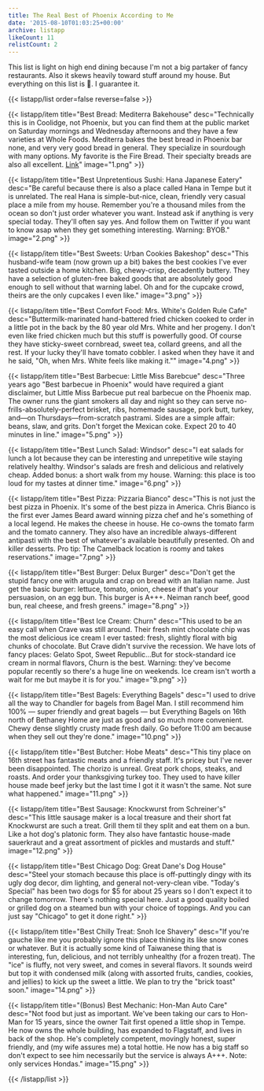 ```yaml
---
title: The Real Best of Phoenix According to Me
date: '2015-08-10T01:03:25+00:00'
archive: listapp
likeCount: 11
relistCount: 2
---
```


This list is light on high end dining because I'm not a big partaker of fancy restaurants. Also it skews heavily toward stuff around my house. But everything on this list is 💯. I guarantee it.

<!--more-->

{{< listapp/list order=false reverse=false >}}

   {{< listapp/item title="Best Bread: Mediterra Bakehouse"
      desc="Technically this is in Coolidge, not Phoenix, but you can find them at the public market on Saturday mornings and Wednesday afternoons and they have a few varieties at Whole Foods. Mediterra bakes the best bread in Phoenix bar none, and very very good bread in general. They specialize in sourdough with many options. My favorite is the Fire Bread. Their specialty breads are also all excellent. [Link](http://bit.ly/1ICL1jj)"
      image="1.png" >}}

   {{< listapp/item title="Best Unpretentious Sushi: Hana Japanese Eatery"
      desc="Be careful because there is also a place called Hana in Tempe but it is unrelated. The real Hana is simple-but-nice, clean, friendly very casual place a mile from my house. Remember you're a thousand miles from the ocean so don't just order whatever you want. Instead ask if anything is very special today. They'll often say yes. And follow them on Twitter if you want to know asap when they get something interesting. Warning: BYOB."
      image="2.png" >}}

   {{< listapp/item title="Best Sweets: Urban Cookies Bakeshop"
      desc="This husband-wife team (now grown up a bit) bakes the best cookies I've ever tasted outside a home kitchen. Big, chewy-crisp, decadently buttery. They have a selection of gluten-free baked goods that are absolutely good enough to sell without that warning label. Oh and for the cupcake crowd, theirs are the only cupcakes I even like."
      image="3.png" >}}

   {{< listapp/item title="Best Comfort Food: Mrs. White's Golden Rule Cafe"
      desc="Buttermilk-marinated hand-battered fried chicken cooked to order in a little pot in the back by the 80 year old Mrs. White and her progeny. I don't even like fried chicken much but this stuff is powerfully good. Of course they have sticky-sweet cornbread, sweet tea, collard greens, and all the rest. If your lucky they'll have tomato cobbler. I asked when they have it and he said, \"Oh, when Mrs. White feels like making it.\""
      image="4.png" >}}

   {{< listapp/item title="Best Barbecue: Little Miss Barebcue"
      desc="Three years ago \"Best barbecue in Phoenix\" would have required a giant disclaimer, but Little Miss Barbecue put real barbecue on the Phoenix map. The owner runs the giant smokers all day and night so they can serve no-frills-absolutely-perfect brisket, ribs, homemade sausage, pork butt, turkey, and—on Thursdays—from-scratch pastrami. Sides are a simple affair: beans, slaw, and grits. Don't forget the Mexican coke. Expect 20 to 40 minutes in line."
      image="5.png" >}}

   {{< listapp/item title="Best Lunch Salad: Windsor"
      desc="I eat salads for lunch a lot because they can be interesting and unrepetitive wile staying relatively healthy. Windsor's salads are fresh and delicious and relatively cheap. Added bonus: a short walk from my house. Warning: this place is too loud for my tastes at dinner time."
      image="6.png" >}}

   {{< listapp/item title="Best Pizza: Pizzaria Bianco"
      desc="This is not just the best pizza in Phoenix. It's some of the best pizza in America. Chris Bianco is the first ever James Beard award winning pizza chef and he's something of a local legend. He makes the cheese in house. He co-owns the tomato farm and the tomato cannery. They also have an incredible always-different antipasti with the best of whatever's available beautifully presented. Oh and killer desserts. Pro tip: The Camelback location is roomy and takes reservations."
      image="7.png" >}}

   {{< listapp/item title="Best Burger: Delux Burger"
      desc="Don't get the stupid fancy one with arugula and crap on bread with an Italian name. Just get the basic burger: lettuce, tomato, onion, cheese if that's your persuasion, on an egg bun. This burger is A+++. Neiman ranch beef, good bun, real cheese, and fresh greens."
      image="8.png" >}}

   {{< listapp/item title="Best Ice Cream: Churn"
      desc="This used to be an easy call when Crave was still around. Their fresh mint chocolate chip was the most delicious ice cream I ever tasted: fresh, slightly floral with big chunks of chocolate. But Crave didn't survive the recession. We have lots of fancy places: Gelato Spot, Sweet Republic…But for stock-standard ice cream in normal flavors, Churn is the best. Warning: they've become popular recently so there's a huge line on weekends. Ice cream isn't worth a wait for me but maybe it is for you."
      image="9.png" >}}

   {{< listapp/item title="Best Bagels: Everything Bagels"
      desc="I used to drive all the way to Chandler for bagels from Bagel Man. I still recommend him 100% — super friendly and great bagels — but Everything Bagels on 16th north of Bethaney Home are just as good and so much more convenient. Chewy dense slightly crusty made fresh daily. Go before 11:00 am because when they sell out they're done."
      image="10.png" >}}

   {{< listapp/item title="Best Butcher: Hobe Meats"
      desc="This tiny place on 16th street has fantastic meats and a friendly staff. It's pricey but I've never been disappointed. The chorizo is unreal. Great pork chops, steaks, and roasts. And order your thanksgiving turkey too. They used to have killer house made beef jerky but the last time I got it it wasn't the same. Not sure what happened."
      image="11.png" >}}

   {{< listapp/item title="Best Sausage: Knockwurst from Schreiner's"
      desc="This little sausage maker is a local treasure and their short fat Knockwurst are such a treat. Grill them til they split and eat them on a bun. Like a hot dog's platonic form. They also have fantastic house-made sauerkraut and a great assortment of pickles and mustards and stuff."
      image="12.png" >}}

   {{< listapp/item title="Best Chicago Dog: Great Dane's Dog House"
      desc="Steel your stomach because this place is off-puttingly dingy with its ugly dog decor, dim lighting, and general not-very-clean vibe. \"Today's Special\" has been two dogs for $5 for about 25 years so I don't expect it to change tomorrow. There's nothing special here. Just a good quality boiled or grilled dog on a steamed bun with your choice of toppings. And you can just say \"Chicago\" to get it done right." >}}

   {{< listapp/item title="Best Chilly Treat: Snoh Ice Shavery"
      desc="If you're gauche like me you probably ignore this place thinking its like snow cones or whatever. But it is actually some kind of Taiwanese thing that is interesting, fun, delicious, and not terribly unhealthy (for a frozen treat). The \"ice\" is fluffy, not very sweet, and comes in several flavors. It sounds weird but top it with condensed milk (along with assorted fruits, candies, cookies, and jellies) to kick up the sweet a little. We plan to try the \"brick toast\" soon."
      image="14.png" >}}

   {{< listapp/item title="(Bonus) Best Mechanic: Hon-Man Auto Care"
      desc="Not food but just as important. We've been taking our cars to Hon-Man for 15 years, since the owner Tait first opened a little shop in Tempe. He now owns the whole building, has expanded to Flagstaff, and lives in back of the shop. He's completely competent, movingly honest, super friendly, and (my wife assures me) a total hottie. He now has a big staff so don't expect to see him necessarily but the service is always A+++. Note: only services Hondas."
      image="15.png" >}}

{{< /listapp/list >}}
